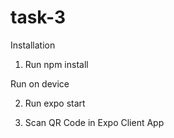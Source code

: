 # task-3
Installation

  1. Run  npm install
  
Run on device

  2. Run expo start
  
  3. Scan QR Code in Expo Client App
